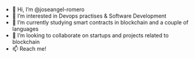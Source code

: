 - 👋 Hi, I’m @joseangel-romero
- 👀 I’m interested in Devops practises & Software Development
- 🌱 I’m currently studying smart contracts in blockchain and a couple of languages
- 💞️ I’m looking to collaborate on startups and projects related to blockchain
- 📫 Reach me!

